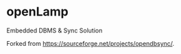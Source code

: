 # openLamp
Embedded DBMS &amp; Sync Solution

Forked from https://sourceforge.net/projects/opendbsync/.
